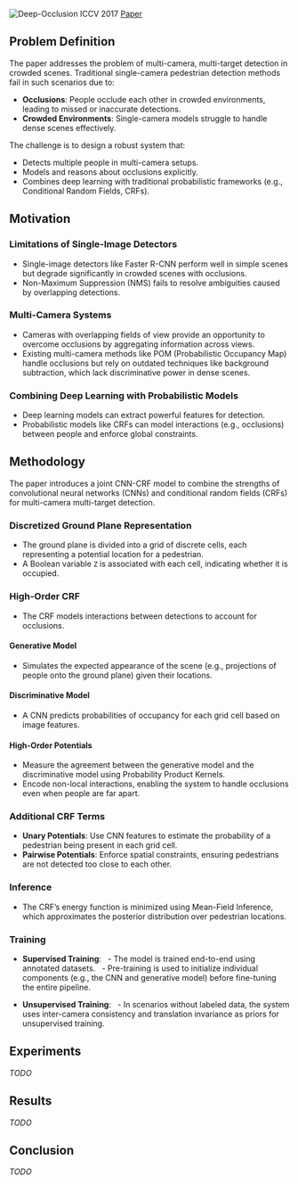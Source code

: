![Deep-Occlusion ICCV 2017](https://img.shields.io/badge/ICCV-2017-f1b800) [Paper](https:https://openaccess.thecvf.com/content_ICCV_2017/papers/Baque_Deep_Occlusion_Reasoning_ICCV_2017_paper.pdf)

## Problem Definition
The paper addresses the problem of multi-camera, multi-target detection in crowded scenes. Traditional single-camera pedestrian detection methods fail in such scenarios due to:

- **Occlusions**: People occlude each other in crowded environments, leading to missed or inaccurate detections.
- **Crowded Environments**: Single-camera models struggle to handle dense scenes effectively.

The challenge is to design a robust system that:
- Detects multiple people in multi-camera setups.
- Models and reasons about occlusions explicitly.
- Combines deep learning with traditional probabilistic frameworks (e.g., Conditional Random Fields, CRFs).

## Motivation
### Limitations of Single-Image Detectors
- Single-image detectors like Faster R-CNN perform well in simple scenes but degrade significantly in crowded scenes with occlusions.
- Non-Maximum Suppression (NMS) fails to resolve ambiguities caused by overlapping detections.

### Multi-Camera Systems
- Cameras with overlapping fields of view provide an opportunity to overcome occlusions by aggregating information across views.
- Existing multi-camera methods like POM (Probabilistic Occupancy Map) handle occlusions but rely on outdated techniques like background subtraction, which lack discriminative power in dense scenes.
  
### Combining Deep Learning with Probabilistic Models
- Deep learning models can extract powerful features for detection.
- Probabilistic models like CRFs can model interactions (e.g., occlusions) between people and enforce global constraints.

## Methodology
The paper introduces a joint CNN-CRF model to combine the strengths of convolutional neural networks (CNNs) and conditional random fields (CRFs) for multi-camera multi-target detection.
  
### Discretized Ground Plane Representation
- The ground plane is divided into a grid of discrete cells, each representing a potential location for a pedestrian.
- A Boolean variable `Z` is associated with each cell, indicating whether it is occupied.
  
### High-Order CRF
- The CRF models interactions between detections to account for occlusions.

#### Generative Model
- Simulates the expected appearance of the scene (e.g., projections of people onto the ground plane) given their locations.

#### Discriminative Model
- A CNN predicts probabilities of occupancy for each grid cell based on image features.

#### High-Order Potentials
- Measure the agreement between the generative model and the discriminative model using Probability Product Kernels.
- Encode non-local interactions, enabling the system to handle occlusions even when people are far apart.

### Additional CRF Terms
- **Unary Potentials**: Use CNN features to estimate the probability of a pedestrian being present in each grid cell.
- **Pairwise Potentials**: Enforce spatial constraints, ensuring pedestrians are not detected too close to each other.
  
### Inference
- The CRF’s energy function is minimized using Mean-Field Inference, which approximates the posterior distribution over pedestrian locations.

### Training
- **Supervised Training**:
  - The model is trained end-to-end using annotated datasets.
  - Pre-training is used to initialize individual components (e.g., the CNN and generative model) before fine-tuning the entire pipeline.

- **Unsupervised Training**:
  - In scenarios without labeled data, the system uses inter-camera consistency and translation invariance as priors for unsupervised training.

## Experiments
*TODO*

## Results
*TODO*

## Conclusion
*TODO*
